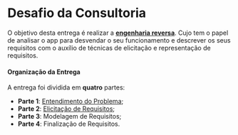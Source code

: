 # Desafio da Consultoria

O objetivo desta entrega é realizar a **[engenharia reversa](https://digital.ai/pt/catalyst-blog/exploring-reverse-engineering-benefits-misuse-and-the-role-of-application-hardening/)**. Cujo tem o papel de analisar o app para desvendar o seu funcionamento e descrever os seus requisitos com o auxílio de técnicas de elicitação e representação de requisitos. 


#### Organização da Entrega

A entrega foi dividida em **quatro** partes:

- **Parte 1**: [Entendimento do Problema](./entendimento-problema.md);
- **Parte 2**: [Elicitação de Requisitos](./elicitacao-requisitos.md);
- **Parte 3**: Modelagem de Requisitos;
- **Parte 4**: Finalização de Requisitos.

